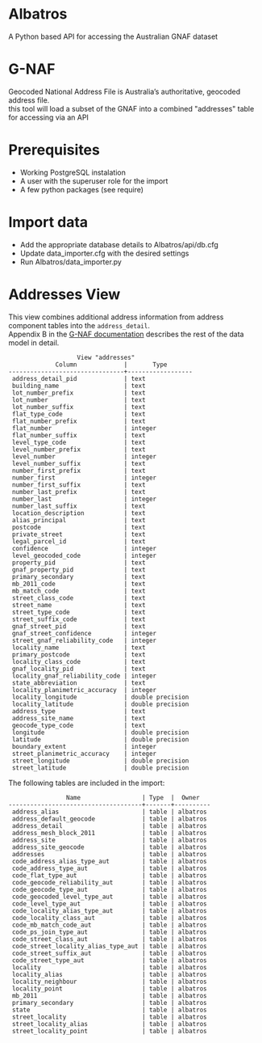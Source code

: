 # Albatros
A Python based API for accessing the Australian GNAF dataset

# G-NAF
Geocoded National Address File is Australia’s authoritative, geocoded address file.   
this tool will load a subset of the GNAF into a combined "addresses" table for accessing via an API

# Prerequisites

 - Working PostgreSQL instalation   
 - A user with the superuser role for the import   
 - A few python packages (see require)

# Import data

 - Add the appropriate database details to Albatros/api/db.cfg   
 - Update data_importer.cfg with the desired settings   
 - Run Albatros/data_importer.py   

# Addresses View

This view combines additional address information from address component tables into the `address_detail`.   
Appendix B in the [G-NAF documentation](https://www.psma.com.au/sites/default/files/g-naf_product_description.pdf) describes the rest of the data model in detail.

```
                   View "addresses"
             Column             |       Type       
--------------------------------+------------------
 address_detail_pid             | text             
 building_name                  | text             
 lot_number_prefix              | text             
 lot_number                     | text             
 lot_number_suffix              | text             
 flat_type_code                 | text             
 flat_number_prefix             | text             
 flat_number                    | integer          
 flat_number_suffix             | text             
 level_type_code                | text             
 level_number_prefix            | text             
 level_number                   | integer          
 level_number_suffix            | text             
 number_first_prefix            | text             
 number_first                   | integer          
 number_first_suffix            | text             
 number_last_prefix             | text             
 number_last                    | integer          
 number_last_suffix             | text             
 location_description           | text             
 alias_principal                | text             
 postcode                       | text             
 private_street                 | text             
 legal_parcel_id                | text             
 confidence                     | integer          
 level_geocoded_code            | integer          
 property_pid                   | text             
 gnaf_property_pid              | text             
 primary_secondary              | text             
 mb_2011_code                   | text             
 mb_match_code                  | text             
 street_class_code              | text             
 street_name                    | text             
 street_type_code               | text             
 street_suffix_code             | text             
 gnaf_street_pid                | text             
 gnaf_street_confidence         | integer          
 street_gnaf_reliability_code   | integer          
 locality_name                  | text             
 primary_postcode               | text             
 locality_class_code            | text             
 gnaf_locality_pid              | text             
 locality_gnaf_reliability_code | integer          
 state_abbreviation             | text             
 locality_planimetric_accuracy  | integer          
 locality_longitude             | double precision 
 locality_latitude              | double precision 
 address_type                   | text             
 address_site_name              | text             
 geocode_type_code              | text             
 longitude                      | double precision 
 latitude                       | double precision 
 boundary_extent                | integer          
 street_planimetric_accuracy    | integer          
 street_longitude               | double precision 
 street_latitude                | double precision 
```

The following tables are included in the import:
```
                Name                 | Type  |  Owner   
-------------------------------------+-------+----------
 address_alias                       | table | albatros
 address_default_geocode             | table | albatros
 address_detail                      | table | albatros
 address_mesh_block_2011             | table | albatros
 address_site                        | table | albatros
 address_site_geocode                | table | albatros
 addresses                           | table | albatros
 code_address_alias_type_aut         | table | albatros
 code_address_type_aut               | table | albatros
 code_flat_type_aut                  | table | albatros
 code_geocode_reliability_aut        | table | albatros
 code_geocode_type_aut               | table | albatros
 code_geocoded_level_type_aut        | table | albatros
 code_level_type_aut                 | table | albatros
 code_locality_alias_type_aut        | table | albatros
 code_locality_class_aut             | table | albatros
 code_mb_match_code_aut              | table | albatros
 code_ps_join_type_aut               | table | albatros
 code_street_class_aut               | table | albatros
 code_street_locality_alias_type_aut | table | albatros
 code_street_suffix_aut              | table | albatros
 code_street_type_aut                | table | albatros
 locality                            | table | albatros
 locality_alias                      | table | albatros
 locality_neighbour                  | table | albatros
 locality_point                      | table | albatros
 mb_2011                             | table | albatros
 primary_secondary                   | table | albatros
 state                               | table | albatros
 street_locality                     | table | albatros
 street_locality_alias               | table | albatros
 street_locality_point               | table | albatros
 ```